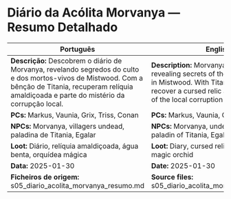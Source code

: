 # Diário da Acólita Morvanya — Resumo Detalhado

| Português | English |
|-----------|---------|
| **Descrição:** Descobrem o diário de Morvanya, revelando segredos do culto e dos mortos-vivos de Mistwood. Com a bênção de Titania, recuperam relíquia amaldiçoada e parte do mistério da corrupção local.<br> | **Description:** Morvanya’s diary is found, revealing secrets of the cult and undead in Mistwood. With Titania’s blessing, they recover a cursed relic and uncover part of the local corruption mystery.<br> |
| **PCs:** Markus, Vaunia, Grix, Triss, Conan | **PCs:** Markus, Vaunia, Grix, Triss, Conan |
| **NPCs:** Morvanya, villagers undead, paladina de Titania, Egalar | **NPCs:** Morvanya, undead villagers, paladin of Titania, Egalar |
| **Loot:** Diário, relíquia amaldiçoada, água benta, orquídea mágica | **Loot:** Diary, cursed relic, holy water, magic orchid |
| **Data:** 2025-01-30 | **Date:** 2025-01-30 |
| **Ficheiros de origem:** s05_diario_acolita_morvanya_resumo.md | **Source files:** s05_diario_acolita_morvanya_resumo.md |
